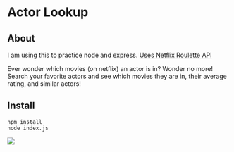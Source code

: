 # Actor Lookup

## About
I am using this to practice node and express.
[Uses Netflix Roulette API](https://market.mashape.com/community/netflix-roulette)

Ever wonder which movies (on netflix) an actor is in? Wonder no more!
Search your favorite actors and see which movies they are in, their average rating,
and similar actors!

## Install
```
npm install
node index.js
```

<a href="https://zenhub.com"><img src="https://raw.githubusercontent.com/ZenHubIO/support/master/zenhub-badge.png"></a>
